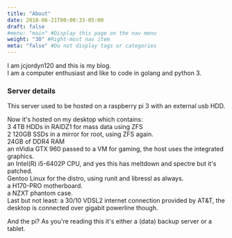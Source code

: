 ```yaml
---
title: "About"
date: 2018-06-21T00:00:33-05:00
draft: false
#menu: "main" #Display this page on the nav menu
weight: "30" #Right-most nav item
meta: "false" #Do not display tags or categories
---
```


I am jcjordyn120 and this is my blog.  
I am a computer enthusiast and like to code in golang and python 3.   

### Server details
This server used to be hosted on a raspberry pi 3 with an external usb HDD.

Now it's hosted on my desktop which contains:  
3 4TB HDDs in RAIDZ1 for mass data using ZFS  
2 120GB SSDs in a mirror for root, using ZFS again.  
24GB of DDR4 RAM  
an nVidia GTX 960 passed to a VM for gaming, the host uses the integrated graphics.  
an Intel(R) i5-6402P CPU, and yes this has meltdown and spectre but it's patched.  
Gentoo Linux for the distro, using runit and libressl as always.  
a H170-PRO motherboard.  
a NZXT phantom case.  
Last but not least: a 30/10 VDSL2 internet connection provided by AT&T, the desktop is connected over gigabit powerline though.  

And the pi? As you're reading this it's either a (data) backup server or a tablet.
